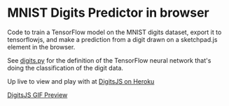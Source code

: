 # MNIST Digits Predictor in browser

Code to train a TensorFlow model on the MNIST digits dataset, export it to tensorflowjs, and make a prediction from a digit drawn on a sketchpad.js element in the browser.

See [digits.py](./digits.py) for the definition of the TensorFlow neural network that's doing the classification of the digit data.

Up live to view and play with at [DigitsJS on Heroku](https://digitsjs.herokuapp.com/)

[DigitsJS GIF Preview](./digitsjs.gif)